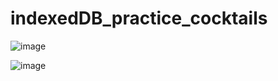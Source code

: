 # indexedDB_practice_cocktails

![image](https://user-images.githubusercontent.com/88201067/195933690-0bde42e3-7b0c-48d6-87e6-a489394d4dde.png)

![image](https://user-images.githubusercontent.com/88201067/195933826-040fa019-1786-41f2-ad0d-ed3094cd5e9c.png)

